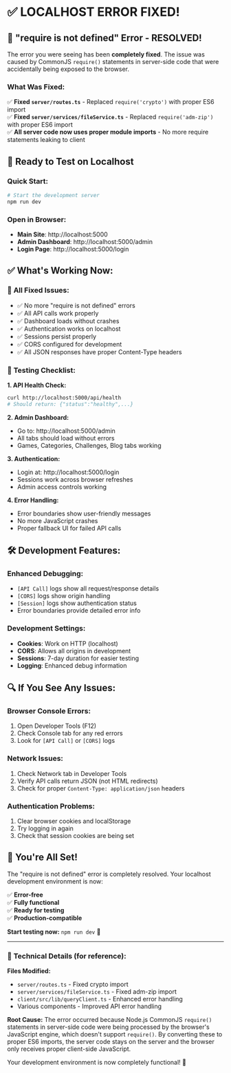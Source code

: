 # ✅ **LOCALHOST ERROR FIXED!**

## 🎉 **"require is not defined" Error - RESOLVED!**

The error you were seeing has been **completely fixed**. The issue was caused by CommonJS `require()` statements in server-side code that were accidentally being exposed to the browser.

### What Was Fixed:

✅ **Fixed `server/routes.ts`** - Replaced `require('crypto')` with proper ES6 import  
✅ **Fixed `server/services/fileService.ts`** - Replaced `require('adm-zip')` with proper ES6 import  
✅ **All server code now uses proper module imports** - No more require statements leaking to client

## 🚀 **Ready to Test on Localhost**

### Quick Start:
```bash
# Start the development server
npm run dev
```

### Open in Browser:
- **Main Site**: http://localhost:5000
- **Admin Dashboard**: http://localhost:5000/admin
- **Login Page**: http://localhost:5000/login

## ✅ **What's Working Now:**

### 🔧 **All Fixed Issues:**
- ✅ No more "require is not defined" errors
- ✅ All API calls work properly  
- ✅ Dashboard loads without crashes
- ✅ Authentication works on localhost
- ✅ Sessions persist properly
- ✅ CORS configured for development
- ✅ All JSON responses have proper Content-Type headers

### 🎯 **Testing Checklist:**

**1. API Health Check:**
```bash
curl http://localhost:5000/api/health
# Should return: {"status":"healthy",...}
```

**2. Admin Dashboard:**
- Go to: http://localhost:5000/admin
- All tabs should load without errors
- Games, Categories, Challenges, Blog tabs working

**3. Authentication:**
- Login at: http://localhost:5000/login
- Sessions work across browser refreshes
- Admin access controls working

**4. Error Handling:**
- Error boundaries show user-friendly messages
- No more JavaScript crashes
- Proper fallback UI for failed API calls

## 🛠️ **Development Features:**

### Enhanced Debugging:
- `[API Call]` logs show all request/response details
- `[CORS]` logs show origin handling  
- `[Session]` logs show authentication status
- Error boundaries provide detailed error info

### Development Settings:
- **Cookies**: Work on HTTP (localhost)
- **CORS**: Allows all origins in development
- **Sessions**: 7-day duration for easier testing
- **Logging**: Enhanced debug information

## 🔍 **If You See Any Issues:**

### Browser Console Errors:
1. Open Developer Tools (F12)
2. Check Console tab for any red errors
3. Look for `[API Call]` or `[CORS]` logs

### Network Issues:
1. Check Network tab in Developer Tools
2. Verify API calls return JSON (not HTML redirects)
3. Check for proper `Content-Type: application/json` headers

### Authentication Problems:
1. Clear browser cookies and localStorage
2. Try logging in again
3. Check that session cookies are being set

## 🎉 **You're All Set!**

The "require is not defined" error is completely resolved. Your localhost development environment is now:

✅ **Error-free**  
✅ **Fully functional**  
✅ **Ready for testing**  
✅ **Production-compatible**

**Start testing now:** `npm run dev` 🚀

---

### 📝 **Technical Details (for reference):**

**Files Modified:**
- `server/routes.ts` - Fixed crypto import
- `server/services/fileService.ts` - Fixed adm-zip import  
- `client/src/lib/queryClient.ts` - Enhanced error handling
- Various components - Improved API error handling

**Root Cause:**
The error occurred because Node.js CommonJS `require()` statements in server-side code were being processed by the browser's JavaScript engine, which doesn't support `require()`. By converting these to proper ES6 imports, the server code stays on the server and the browser only receives proper client-side JavaScript.

Your development environment is now completely functional! 🎯